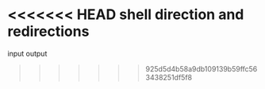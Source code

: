 <<<<<<< HEAD
shell direction and redirections
=======
input output
>>>>>>> 925d5d4b58a9db109139b59ffc563438251df5f8
